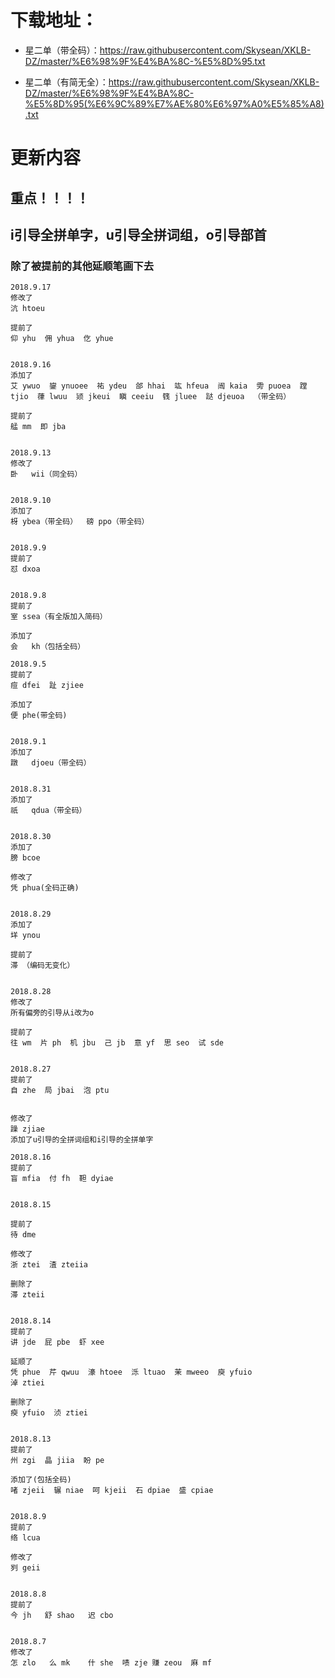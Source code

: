 # 下载地址：
* 星二单（带全码）：https://raw.githubusercontent.com/Skysean/XKLB-DZ/master/%E6%98%9F%E4%BA%8C-%E5%8D%95.txt

* 星二单（有简无全）：https://raw.githubusercontent.com/Skysean/XKLB-DZ/master/%E6%98%9F%E4%BA%8C-%E5%8D%95(%E6%9C%89%E7%AE%80%E6%97%A0%E5%85%A8).txt

# 更新内容

## 重点！！！！
## i引导全拼单字，u引导全拼词组，o引导部首

### 除了被提前的其他延顺笔画下去

````
2018.9.17
修改了
沆 htoeu

提前了
仰 yhu  佣 yhua  仡 yhue


2018.9.16
添加了
艾 ywuo  鋆 ynuoee  祐 ydeu  郃 hhai  竑 hfeua  闿 kaia  雱 puoea  蹚 tjio  葎 lwuu  颎 jkeui  瞋 ceeiu  篯	jluee  跶 djeuoa  （带全码）

提前了
艋 mm  即 jba


2018.9.13
修改了
卧	wii（同全码）


2018.9.10
添加了
枒 ybea（带全码）  磅 ppo（带全码）


2018.9.9
提前了
怼 dxoa


2018.9.8
提前了
室 ssea（有全版加入简码） 

添加了
会	kh（包括全码）

2018.9.5
提前了
痘 dfei  趾 zjiee

添加了
便 phe(带全码)


2018.9.1
添加了
蹾	djoeu（带全码）


2018.8.31
添加了
祇	qdua（带全码）


2018.8.30
添加了
膀 bcoe

修改了
凭 phua(全码正确)


2018.8.29
添加了
垟 ynou

提前了
滞 （编码无变化）


2018.8.28
修改了
所有偏旁的引导从i改为o

提前了
往 wm  片 ph  机 jbu  己 jb  意 yf  思 seo  试 sde


2018.8.27
提前了
自 zhe  局 jbai  泡 ptu


修改了 
躁 zjiae
添加了u引导的全拼词组和i引导的全拼单字

2018.8.16
提前了
盲 mfia  付 fh  靼 dyiae  


2018.8.15

提前了
待 dme

修改了
浙 ztei  渣 zteiia

删除了
滞 zteii


2018.8.14
提前了
讲 jde  屁 pbe  虾 xee

延顺了
凭 phue  芹 qwuu  濠 htoee  泺 ltuao  茉 mweeo  庾 yfuio
淖 ztiei

删除了
瘐 yfuio  浈 ztiei  


2018.8.13
提前了
州 zgi  晶 jiia  盼 pe

添加了(包括全码)
啫 zjeii  辗 niae  呵 kjeii  石 dpiae  盛 cpiae


2018.8.9
提前了
络 lcua

修改了
刿 geii


2018.8.8
提前了
今 jh   舒 shao   迟 cbo


2018.8.7
修改了
怎 zlo	么 mk	什 she  啧 zje 赚 zeou  麻 mf
````